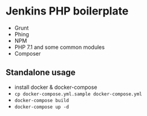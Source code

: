 # Jenkins PHP boilerplate

* Grunt
* Phing
* NPM
* PHP 7.1 and some common modules
* Composer

## Standalone usage

* install docker & docker-compose
* `cp docker-compose.yml.sample docker-compose.yml`
* `docker-compose build`
* `docker-compose up -d`
